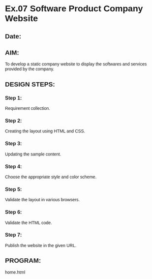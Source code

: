 # Ex.07 Software Product Company Website
## Date:

## AIM:
To develop a static company website to display the softwares and services provided by the company.

## DESIGN STEPS:

### Step 1:
Requirement collection.

### Step 2:
Creating the layout using HTML and CSS.

### Step 3:
Updating the sample content.

### Step 4:
Choose the appropriate style and color scheme.

### Step 5:
Validate the layout in various browsers.

### Step 6:
Validate the HTML code.

### Step 7:
Publish the website in the given URL.

## PROGRAM:
home.html

<!DOCTYPE html>
<html lang="en">
<head>
    <meta charset="UTF-8">
    <meta name="viewport" content="width=device-width, initial-scale=1.0">
    <title>My Company</title>
    <style>
        body {
            margin: 0;
            font-family: Arial, sans-serif;
            background-image: url(https://img.freepik.com/free-vector/realistic-neon-lights-background_23-2148907367.jpg);
            background-size: cover;
        }

        header {
            background-color: rgba(51, 51, 51, 0.7); 
            color: #fff;
            padding: 10px 0;
            display: flex; 
            justify-content: space-between; 
            align-items: center; 
            font-family: 'verdana', 'verdana';
        }

        nav {
            overflow: hidden;
            background-color: #2478a1;
        }

        nav a {
            float: right;
            display: block;
            color: #fff;
            text-align: left;
            padding: 15px 20px;
            text-decoration: none;
        }

        .company-name {
            font-size: 40px;
            margin: 20px;
        }

        nav a:hover {
            background-color: rgba(111, 205, 248, 0.7); 
            color: #333;
        }

        .content {
            padding: 100px 0px 200px; 
            color:#fff;
            text-align: left;
            font-size: 50px; 
        }

        footer {
            background-color: #333;
            color: #fff;
            text-align: center;
            padding: 10px;
            position: fixed;
            bottom: 0;
            width: 100%;
        }
    </style>
</head>
<body>

<header>
    <h1 class="company-name">Tech Innovations </h1>
</header>

<nav>
    <a href="contact.html">Contact us</a>
    <a href="products.html">Products</a>
    <a href="people.html">People</a>
    <a href="home.html">Home</a>
</nav>

<div class="content">
    <div class="company-description">
        <pre>
            Build skills
            as you learn
            with over
            many people here.
        </pre>
    </div>
</div>

<footer>
    &copy; Created and developed by Jaswanth
</footer>

</body>
</html>
people.html

<!DOCTYPE html>
<html lang="en">
<head>
    <meta charset="UTF-8">
    <meta name="viewport" content="width=device-width, initial-scale=1.0">
    <title>Our Team</title>
    <style>
        body {
            font-family: Arial, sans-serif;
            margin: 0;
            padding: 0;
            background-color: #0e0442;
        }

        header {
            background-color: #333;
            color: #fff;
            text-align: center;
            padding: 10px 0;
        }

        .team-container {
            display: flex;
            flex-wrap: wrap;
            justify-content: center;
            padding: 20px;
        }

        .person {
            width: 250px;
            margin: 20px;
            padding: 20px;
            background-color: #fff;
            border-radius: 10px;
            box-shadow: 0 0 10px rgba(0, 0, 0, 0.1);
            text-align: center;
        }

        .person img {
            width: 150px;
            height: 150px;
            border-radius: 50%;
            margin-bottom: 10px;
        }

        footer {
            background-color: #333;
            color: #fff;
            text-align: center;
            padding: 10px;
            position: fixed;
            bottom: 0;
            width: 100%;
        }
    </style>
</head>
<body>

<header>
    <h1>OUR TEAM</h1>
</header>

<div class="team-container">
    <div class="person">
        <img src="https://www.fcbarcelona.com/photo-resources/2020/02/19/d8f54b57-05d8-46bc-854e-014d7a9a9e46/2635_01_24.jpg?width=1200&height=750" alt="Person 1">
        <h3>Maridona</h3>
        <p>CEO</p>
    </div>

    <div class="person">
        <img src="https://ktastro.blob.core.windows.net/images/Celebrity/BillGates.png" alt="Person 2">
        <h3>Bill Gates</h3>
        <p>COO</p>
    </div>

    <div class="person">
        <img src="https://encrypted-tbn1.gstatic.com/images?q=tbn:ANd9GcQGeAGP53IJZqX6XC212fwBCpiWuOYVez3ABH7v5UvucwXOHRxM" alt="Person 3">
        <h3>Ratan Tata</h3>
        <p>CTO</p>
    </div>

    <div class="person">
        <img src="https://media.npr.org/assets/img/2023/01/09/scott_edit_toned-2_custom-2bf7c35edc7c77a1766950f8fa8d6ca56a1523c8.jpg?s=1100&c=50&f=jpeg" alt="Person 4">
        <h3>MacKenzie Scott</h3>
        <p>Marketing Manager</p>
    </div>

    <div class="person">
        <img src="https://cdn.britannica.com/09/225009-050-9BA6E880/French-businessman-Bernard-Arnault-2017.jpg" alt="Person 5">
        <h3>bernard arnault</h3>
        <p>Product Manager</p>
    </div>

    <div class="person">
        <img src="https://c.ndtvimg.com/2024-03/339tnn4_sini-shetty_625x300_09_March_24.jpg" alt="Person 6">
        <h3>sini chetty</h3>
        <p>Software Engineer</p>
    </div>
</div>

<footer>
    <p>&copy; Created and developed by jaswanth</p>
</footer>

</body>
</html>
products.html

<!DOCTYPE html>
<html lang="en">
<head>
    <meta charset="UTF-8">
    <meta name="viewport" content="width=device-width, initial-scale=1.0">
    <title>PRODUCT CATALOG</title>
    <style>
        body {
            font-family: 'Verdana';
            margin: 0;
            padding: 0;
            background-image: url(back.jpg);
            background-size: cover;
            background-repeat: no-repeat;
            background-position: center;
        }

        header {
            background-color: #333;
            color: #fff;
            text-align: center;
            padding: 10px 0;
        }

        .product-container {
            display: flex;
            flex-wrap: wrap;
            justify-content: center;
            padding: 20px;
        }

        .product {
            color: #d53299;
            width: 200px;
            margin: 20px;
            padding: 10px;
            text-align: center;
        }

        .product img {
            width: 150px;
            height: 150px;
            margin-bottom: 10px;
        }

        .product-details{
            background-color: #1990e5;
            padding: 10px;
            border-radius: 5px;
        }

        footer {
            background-color: #333;
            color: #0db460;
            text-align: center;
            padding: 5px;
            position: fixed;
            bottom: 0;
            width: 100%;
        }
    </style>
</head>
<body>

<header>
    <h1>PRODUCT CATALOG</h1>
</header>

<div class="product-container">
    <div class="product">
        <img src="https://img-prod-cms-rt-microsoft-com.akamaized.net/cms/api/am/imageFileData/RW16TLT?ver=99ac&q=90&m=6&h=705&w=1253&b=%23FFFFFFFF&f=jpg&o=f&p=140&aim=true" alt="Product 1">
        <h3>Product 1</h3>
        <p>Laptop</p>
    </div>

    <div class="product">
        <img src="https://images.samsung.com/is/image/samsung/p6pim/in/2401/gallery/in-galaxy-s24-sm-s921blbcins-thumb-539572328" alt="Product 1">
        <h3>Product 2</h3>
        <p>Mobile</p>
    </div>

    <div class="product">
        <img src="https://www.livemint.com/lm-img/img/2023/09/23/600x338/rhh_1695470152346_1695470161360.jpg" alt="Product 1">
        <h3>Product 3</h3>
        <p>Watches</p>
    </div>

    <div class="product">
        <img src="https://sony.scene7.com/is/image/sonyglobalsolutions/wh-ch520_Primary_image?$categorypdpnav$&fmt=png-alpha" alt="Product 1">
        <h3>Product 4</h3>
        <p>Earphones</p>
    </div>

    <div class="product">
        <img src="https://i.pinimg.com/originals/e7/5d/db/e75ddbda351d44e24b6b8099fa200aad.jpg" alt="Product 1">
        <h3>Product 5</h3>
        <p>camera</p>
    </div>

    <div class="product">
        <img src="https://p3-ofp.static.pub/ShareResource/na/tablets-splitter/featured-cards/lenovo-tab-p11-android-tablets.png" alt="Product 1">
        <h3>Product 6</h3>
        <p>Tablets</p>
    </div>

</div>

<footer>
    <p>&copy; Created and developed by Jaswanth.</p>
</footer>

</body>
</html>
contact.html 

<!DOCTYPE html>
<html lang="en">
<head>
    <meta charset="UTF-8">
    <meta name="viewport" content="width=device-width, initial-scale=1.0">
    <title>Contact Us</title>
    <style>
        body {
            font-family: Arial, sans-serif;
            margin: 0;
            padding: 0;
            background-color: #112f4d;
        }

        header {
            background-color: #343a40;
            color: #fff;
            text-align: center;
            padding: 20px 0;
        }

        .contact-container {
            max-width: 800px;
            margin: 0 auto;
            padding: 50px 20px;
            display: flex;
            flex-wrap: wrap;
            justify-content: space-between;
        }

        .contact-info {
            background-color: #fff;
            border-radius: 10px;
            box-shadow: 0 0 20px rgba(0, 0, 0, 0.1);
            padding: 40px;
            flex: 1;
            margin-right: 20px;
        }

        .contact-info h2 {
            color: #343a40;
            font-size: 28px;
            margin-bottom: 20px;
        }

        .contact-info p {
            color: #6c757d;
            font-size: 18px;
            margin-bottom: 10px;
        }

        .contact-info p:last-child {
            margin-bottom: 0;
        }

        .contact-info a {
            color: #007bff;
            text-decoration: none;
        }

        .contact-info a:hover {
            text-decoration: underline;
        }

        #map {
            flex: 1;
            border-radius: 10px;
            overflow: hidden;
        }

        footer {
            background-color: #343a40;
            color: #fff;
            text-align: center;
            padding: 10px;
            position: fixed;
            bottom: 0;
            width: 100%;
        }
    </style>
</head>
<body>

<header>
    <h1>Contact Us</h1>
</header>

<div class="contact-container">
    <div class="contact-info">
        <h2>Company Name</h2>
        <p><strong>Address:</strong> 123 Elm Street, Springfield, IL 62701, United States</p>
        <p><strong>Email:</strong> <a href="mailto:info@example.com">techinnovation@gmail.com</a></p>
        <p><strong>Phone:</strong> <a href="tel:+15551234567">+1 (555) 123-4567</a></p>
        
    </div>
    <div id="map">
        <!-- Google Maps embed code goes here -->
        <iframe src="https://www.google.com/maps/embed?pb=!1m18!1m12!1m3!1d3022.554458216143!2d-89.64965458458049!3d39.7836443908857!2m3!1f0!2f0!3f0!3m2!1i1024!2i768!4f13.1!3m3!1m2!1s0x88762e1e50fc0adf%3A0x2f7d3bc20b9e6b18!2s123%20Elm%20St%2C%20Springfield%2C%20IL%2062701%2C%20USA!5e0!3m2!1sen!2suk!4v1621469930245!5m2!1sen!2suk" width="100%" height="100%" style="border:0;" allowfullscreen="" loading="lazy"></iframe>
    </div>
</div>

<footer>
    <p>&copy; Created and developed by Jaswanth</p>
</footer>

</body>
</html>



## OUTPUT:

![image](https://github.com/Santhoshstudent/softweb/assets/145446853/a6dc7dd6-4dfe-47ee-b9e6-4697bfd8c3d7)

![image](https://github.com/Santhoshstudent/softweb/assets/145446853/c2ed9238-e1d3-4d9f-92f9-e93376f777c7)

![image](https://github.com/Santhoshstudent/softweb/assets/145446853/5f54dd9b-a34f-49d0-a8bc-e46f8aa505a9)





## RESULT:
The program for designing software company website using HTML and CSS is completed successfully.
